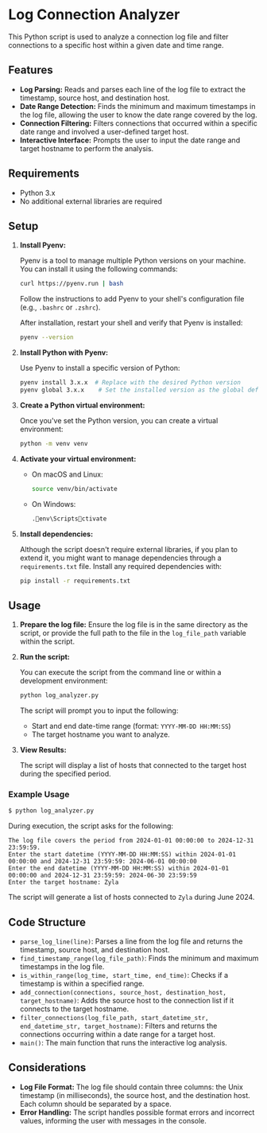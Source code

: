 # Log Connection Analyzer

This Python script is used to analyze a connection log file and filter connections to a specific host within a given date and time range.

## Features

- **Log Parsing:** Reads and parses each line of the log file to extract the timestamp, source host, and destination host.
- **Date Range Detection:** Finds the minimum and maximum timestamps in the log file, allowing the user to know the date range covered by the log.
- **Connection Filtering:** Filters connections that occurred within a specific date range and involved a user-defined target host.
- **Interactive Interface:** Prompts the user to input the date range and target hostname to perform the analysis.

## Requirements

- Python 3.x
- No additional external libraries are required

## Setup

1. **Install Pyenv:**

   Pyenv is a tool to manage multiple Python versions on your machine. You can install it using the following commands:

   ```bash
   curl https://pyenv.run | bash
   ```

   Follow the instructions to add Pyenv to your shell's configuration file (e.g., `.bashrc` or `.zshrc`).

   After installation, restart your shell and verify that Pyenv is installed:

   ```bash
   pyenv --version
   ```

2. **Install Python with Pyenv:**

   Use Pyenv to install a specific version of Python:

   ```bash
   pyenv install 3.x.x  # Replace with the desired Python version
   pyenv global 3.x.x    # Set the installed version as the global default
   ```

3. **Create a Python virtual environment:**

   Once you've set the Python version, you can create a virtual environment:

   ```bash
   python -m venv venv
   ```

4. **Activate your virtual environment:**

   - On macOS and Linux:
     ```bash
     source venv/bin/activate
     ```
   - On Windows:
     ```bash
     .env\Scriptsctivate
     ```

5. **Install dependencies:**

   Although the script doesn't require external libraries, if you plan to extend it, you might want to manage dependencies through a `requirements.txt` file. Install any required dependencies with:

   ```bash
   pip install -r requirements.txt
   ```

## Usage

1. **Prepare the log file:** Ensure the log file is in the same directory as the script, or provide the full path to the file in the `log_file_path` variable within the script.

2. **Run the script:**

   You can execute the script from the command line or within a development environment:

   ```bash
   python log_analyzer.py
   ```

   The script will prompt you to input the following:
   - Start and end date-time range (format: `YYYY-MM-DD HH:MM:SS`)
   - The target hostname you want to analyze.

3. **View Results:**

   The script will display a list of hosts that connected to the target host during the specified period.

### Example Usage

```bash
$ python log_analyzer.py
```

During execution, the script asks for the following:

```
The log file covers the period from 2024-01-01 00:00:00 to 2024-12-31 23:59:59.
Enter the start datetime (YYYY-MM-DD HH:MM:SS) within 2024-01-01 00:00:00 and 2024-12-31 23:59:59: 2024-06-01 00:00:00
Enter the end datetime (YYYY-MM-DD HH:MM:SS) within 2024-01-01 00:00:00 and 2024-12-31 23:59:59: 2024-06-30 23:59:59
Enter the target hostname: Zyla
```

The script will generate a list of hosts connected to `Zyla` during June 2024.

## Code Structure

- `parse_log_line(line)`: Parses a line from the log file and returns the timestamp, source host, and destination host.
- `find_timestamp_range(log_file_path)`: Finds the minimum and maximum timestamps in the log file.
- `is_within_range(log_time, start_time, end_time)`: Checks if a timestamp is within a specified range.
- `add_connection(connections, source_host, destination_host, target_hostname)`: Adds the source host to the connection list if it connects to the target hostname.
- `filter_connections(log_file_path, start_datetime_str, end_datetime_str, target_hostname)`: Filters and returns the connections occurring within a date range for a target host.
- `main()`: The main function that runs the interactive log analysis.

## Considerations

- **Log File Format:** The log file should contain three columns: the Unix timestamp (in milliseconds), the source host, and the destination host. Each column should be separated by a space.
- **Error Handling:** The script handles possible format errors and incorrect values, informing the user with messages in the console.
